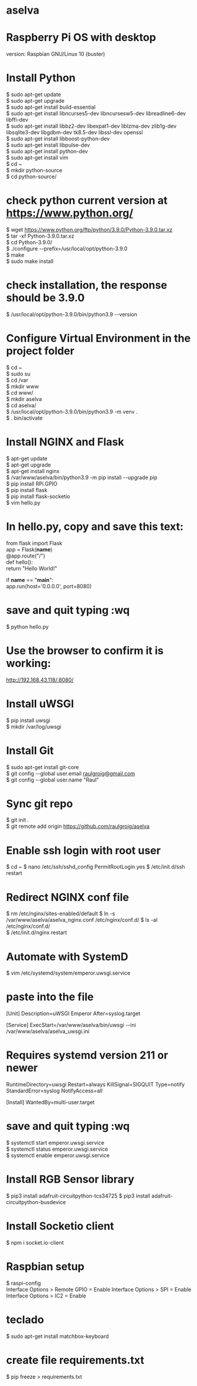 # aselva
  
# Raspberry Pi OS with desktop
version: Raspbian GNU/Linux 10 (buster)
  
# Install Python
$ sudo apt-get update  
$ sudo apt-get upgrade  
$ sudo apt-get install build-essential  
$ sudo apt-get install libncurses5-dev libncursesw5-dev libreadline6-dev libffi-dev  
$ sudo apt-get install libbz2-dev libexpat1-dev liblzma-dev zlib1g-dev libsqlite3-dev libgdbm-dev tk8.5-dev libssl-dev openssl  
$ sudo apt-get install libboost-python-dev  
$ sudo apt-get install libpulse-dev  
$ sudo apt-get install python-dev  
$ sudo apt-get install vim  
$ cd ~  
$ mkdir python-source  
$ cd python-source/  
# check python current version at https://www.python.org/
$ wget https://www.python.org/ftp/python/3.9.0/Python-3.9.0.tar.xz  
$ tar -xf Python-3.9.0.tar.xz  
$ cd Python-3.9.0/  
$ ./configure --prefix=/usr/local/opt/python-3.9.0  
$ make  
$ sudo make install  
# check installation, the response should be 3.9.0
$ /usr/local/opt/python-3.9.0/bin/python3.9 --version  
  
# Configure Virtual Environment in the project folder
$ cd ~  
$ sudo su  
$ cd /var  
$ mkdir www  
$ cd www/  
$ mkdir aselva  
$ cd aselva/  
$ /usr/local/opt/python-3.9.0/bin/python3.9 -m venv .  
$ . bin/activate  
  
# Install NGINX and Flask
$ apt-get update  
$ apt-get upgrade  
$ apt-get install nginx  
$ /var/www/aselva/bin/python3.9 -m pip install --upgrade pip  
$ pip install RPi.GPIO  
$ pip install flask  
$ pip install flask-socketio  
$ vim hello.py  
# In hello.py, copy and save this text:
from flask import Flask  
app = Flask(__name__)  
@app.route("/")  
def hello():  
  return "Hello World!"  
  
if __name__ == "__main__":  
  app.run(host='0.0.0.0', port=8080)  
# save and quit typing :wq
$ python hello.py  
# Use the browser to confirm it is working:
http://192.168.43.118/:8080/  
  
# Install uWSGI
$ pip install uwsgi  
$ mkdir /var/log/uwsgi  
  
# Install Git
$ sudo apt-get install git-core  
$ git config --global user.email raulgroig@gmail.com  
$ git config --global user.name "Raul"  
  
# Sync git repo
$ git init .  
$ git remote add origin https://github.com/raulgroig/aselva  

# Enable ssh login with root user
$ cd ~
$ nano /etc/ssh/sshd_config
  PermitRootLogin yes
$ /etc/init.d/ssh restart 

# Redirect NGINX conf file
$ rm /etc/nginx/sites-enabled/default
$ ln -s /var/www/aselva/aselva_nginx.conf /etc/nginx/conf.d/
$ ls -al /etc/nginx/conf.d/  
$ /etc/init.d/nginx restart

# Automate with SystemD
$ vim /etc/systemd/system/emperor.uwsgi.service
# paste into the file
[Unit]
Description=uWSGI Emperor
After=syslog.target

[Service]
ExecStart=/var/www/aselva/bin/uwsgi --ini /var/www/aselva/aselva_uwsgi.ini
# Requires systemd version 211 or newer
RuntimeDirectory=uwsgi
Restart=always
KillSignal=SIGQUIT
Type=notify
StandardError=syslog
NotifyAccess=all

[Install]
WantedBy=multi-user.target
# save and quit typing :wq 
$ systemctl start emperor.uwsgi.service  
$ systemctl status emperor.uwsgi.service  
$ systemctl enable emperor.uwsgi.service  
  
# Install RGB Sensor library
$ pip3 install adafruit-circuitpython-tcs34725
$ pip3 install adafruit-circuitpython-busdevice

# Install Socketio client
$ npm i socket.io-client

# Raspbian setup
$ raspi-config  
  Interface Options > Remote GPIO = Enable
  Interface Options > SPI = Enable
  Interface Options > IC2 = Enable
# teclado
$ sudo apt-get install matchbox-keyboard
  
# create file requirements.txt
$ pip freeze > requirements.txt
